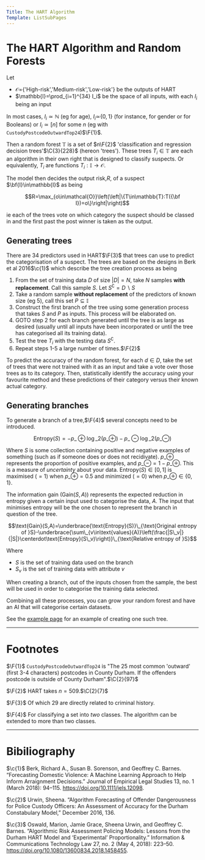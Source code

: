 ```yaml
---
Title: The HART Algorithm
Template: ListSubPages
---
```


# The HART Algorithm and Random Forests
$\newcommand{\F}[1]{^{[\text{F}#1]}}$$\newcommand{\C}[2]{^{[#1\text{, p.#2}]}}$$\newcommand{\c}[1]{^{[#1]}}$$\newcommand{\Ci}[2]{^{[#1\text{, #2}]}}$

Let

* $\mathcal{O}=${'High-risk','Medium-risk','Low-risk'} be the outputs of HART
* $\mathbb{I}=\prod_{i=1}^{34} I_i$ be the space of all inputs, with each $I_i$ being an input

In most cases, $I_i\simeq\mathbb{N}$ (eg for age), $I_i\simeq${$0,1$} (for instance, for gender or for Booleans) or $I_i\simeq[n]$ for some $n$ (eg with ```CustodyPostcodeOutwardTop24```)$\F{1}$.
 
Then a random forest $\mathbb{T}$ is a set of $n\F{2}$ 'classification and regression decision trees'$\C{3}{228}$ (hereon 'trees'). These trees $T_i\in\mathbb{T}$ are each an algorithm in their own right that is designed to classify suspects. Or equivalently,  $T_i$ are functions $T_i:\mathbb{I}\to\mathcal{O}$.

The model then decides the output risk,$R$, of a suspect $\bf{I}\in\mathbb{I}$ as being

$$R=\max_{o\in\mathcal{O}}\left(\left|\{T\in\mathbb{T}:T({\bf I})=o\}\right|\right)$$

ie each of the trees vote on which category the suspect should be classed in and the first past the post winner is taken as the output.

## Generating trees

There are 34 predictors used in HART$\F{3}$ that trees can use to predict the categorisation of a suspect. The trees are based on the designs in Berk et al 2016$\c{1}$ which describe the tree creation process as being

1. From the set of training data $D$ of size $|D|=N$, take $N$ samples **with replacement**. Call this sample $S$. Let $S^\complement=D\backslash S$
2. Take a random sample **without replacement** of the predictors of known size (eg 5), call this set $P\subseteq \mathbb{I}$
3. Construct the first branch of the tree using some generation process that takes $S$ and $P$ as inputs. This process will be elaborated on.
4. GOTO step 2 for each branch generated until the tree is as large as desired (usually until all inputs have been incorporated or until the tree has categorised all its training data).
5. Test the tree $T_i$ with the testing data $S^\complement$.
6. Repeat steps 1-5 a large number of times.$\F{2}$

To predict the accuracy of the random forest, for each $d\in D$, take the set of trees that were not trained with it as an input and take a vote over those trees as to its category. Then, statistically identify the accuracy using your favourite method and these predictions of their category versus their known actual category.

## Generating branches

To generate a branch of a tree,$\F{4}$ several concepts need to be introduced.

$$\text{Entropy}(S)=-p\_\oplus\log\_2(p\_\oplus)-p\_\ominus\log\_2(p\_\ominus)$$

Where $S$ is some collection containing positive and negative examples of something (such as if someone does or does not recidivate). $p\_\oplus$ represents the proportion of positive examples, and $p\_\ominus=1-p\_\oplus$. This is a measure of *uncertainty* about your data. $\text{Entropy}(S)\in[0,1]$ is maximised ($=1$) when $p\_\oplus=0.5$ and minimized ($=0$) when $p\_\oplus\in\{0,1\}$.

The information gain ($\text{Gain}(S,A)$) represents the expected reduction in entropy given a certain input used to categorise the data, $A$. The input that minimises entropy will be the one chosen to represent the branch in question of the tree.

$$\text{Gain}(S,A)=\underbrace{\text{Entropy}(S)}\_{\text{Original entropy of }S}-\underbrace{\sum\_{v\in\text{values}(A)}\left(\frac{|S\_v|}{|S|}\centerdot\text{Entropy}(S\_v)\right)}\_{\text{Relative entropy of }S}$$

Where

* $S$ is the set of training data used on the branch
* $S_v$ is the set of training data with attribute $v$

When creating a branch, out of the inputs chosen from the sample, the best will be used in order to categorise the training data selected.

Combining all these processes, you can grow your random forest and have an AI that will categorise certain datasets.

See the [example page](/course/course/algorithms/hart/technical/example) for an example of creating one such tree.

---

# Footnotes

$\F{1}$ ```CustodyPostcodeOutwardTop24``` is "The 25 most common 'outward' (first 3-4 characters) postcodes in County Durham. If the offenders postcode is outside of County Durham".$\C{2}{97}$

$\F{2}$ HART takes $n=509$.$\C{2}{7}$

$\F{3}$ Of which 29 are directly related to criminal history.

$\F{4}$ For classifying a set into *two* classes. The algorithm can be extended to more than two classes.

---

# Bibiliography

$\c{1}$ Berk, Richard A., Susan B. Sorenson, and Geoffrey C. Barnes. “Forecasting Domestic Violence: A Machine Learning Approach to Help Inform Arraignment Decisions.” Journal of Empirical Legal Studies 13, no. 1 (March 2018): 94–115. https://doi.org/10.1111/jels.12098.

$\c{2}$ Urwin, Sheena. “Algorithm Forecasting of Offender Dangerousness for Police Custody Officers: An Assessment of Accuracy for the Durham Constabulary Model,” December 2016, 136.

$\c{3}$ Oswald, Marion, Jamie Grace, Sheena Urwin, and Geoffrey C. Barnes. “Algorithmic Risk Assessment Policing Models: Lessons from the Durham HART Model and ‘Experimental’ Proportionality.” Information & Communications Technology Law 27, no. 2 (May 4, 2018): 223–50. https://doi.org/10.1080/13600834.2018.1458455.
